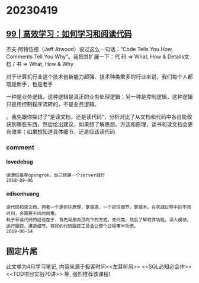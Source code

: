 # 20230419

## [99 | 高效学习：如何学习和阅读代码](https://time.geekbang.org/column/article/14380)

杰夫·阿特伍德（Jeff Atwood）说过这么一句话：“Code Tells You How, Comments Tell You Why”。我把其扩展一下：代 码 => What, How & Details文档 / 书 => What, How & Why

对于计算机行业这个技术创新能力超强、技术种类繁多的行业来说，我们每个人都既是新手，也是老手


一种是业务逻辑，这种逻辑是真正的业务处理逻辑；另一种是控制逻辑，这种逻辑只是用控制程序流转的，不是业务逻辑。

。我先跟你探讨了“是读文档，还是读代码”，分析对比了从文档和代码中各自能收获到哪些东西，然后给出建议，如果想了解思想、方法和原理，读书和读文档会更有效率；如果想知道具体细节，还是应该读代码


### comment

#### lovedebug

```
读源码推荐opengrok，自己搭建一个server就行
2018-09-06

```

#### edisonhuang

```
读代码和读文档，两者一个是抓住原理，掌握道，一个抓住细节，掌握术。在实践过程中的不同时刻，会需要不同的侧重。
耗子哥读代码的经验在于，首先采用自顶向下的方式，先归类，然后了解软件功能，深入模块，运行跟踪，摸透细节。有好的代码跟踪工具会让整个过程事半功倍。
2019-06-14
```

## 固定片尾

此文单为4月学习笔记, 内容来源于极客时间<<左耳听风>> <<SQL必知必会作>> <<TDD项目实战70讲>> 等, 强烈推荐该课程!
